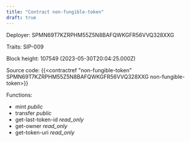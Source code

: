 ```yaml
---
title: "Contract non-fungible-token"
draft: true
---
```

Deployer: SPMN69T7KZRPHM55Z5N8BAFQWKGFR56VVQ328XXG

Traits:
SIP-009 



Block height: 107549 (2023-05-30T20:04:25.000Z)

Source code: {{<contractref "non-fungible-token" SPMN69T7KZRPHM55Z5N8BAFQWKGFR56VVQ328XXG non-fungible-token>}}

Functions:

* mint _public_
* transfer _public_
* get-last-token-id _read_only_
* get-owner _read_only_
* get-token-uri _read_only_

